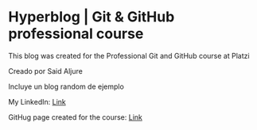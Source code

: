 # Hyperblog | Git & GitHub professional course

This blog was created for the Professional Git and GitHub course at Platzi

Creado por Said Aljure 

Incluye un blog random de ejemplo

My LinkedIn: [Link](https://www.linkedin.com/in/webdeveloper-saljure/)

GitHug page created for the course: [Link](https://aljures.github.io/)

